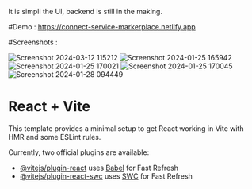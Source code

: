 It is simpli the UI, backend is still in the making.

#Demo : 
https://connect-service-markerplace.netlify.app

#Screenshots : 

![Screenshot 2024-03-12 115212](https://github.com/SurajKrYadav-SKY/Connect-Service-Marketplace/assets/138644427/9a177cae-3461-4590-b69a-292be668a219)
![Screenshot 2024-01-25 165942](https://github.com/SurajKrYadav-SKY/Connect-Service-Marketplace/assets/138644427/ba8bcf31-e19d-4cb2-b1ef-858040d34293)
![Screenshot 2024-01-25 170021](https://github.com/SurajKrYadav-SKY/Connect-Service-Marketplace/assets/138644427/8a6a9b23-39cb-47b6-b934-64c3bab382b2)
![Screenshot 2024-01-25 170045](https://github.com/SurajKrYadav-SKY/Connect-Service-Marketplace/assets/138644427/560b61e8-a2c4-4155-9c36-e48b04d8c63a)
![Screenshot 2024-01-28 094449](https://github.com/SurajKrYadav-SKY/Connect-Service-Marketplace/assets/138644427/967e936d-cc95-43b5-abf5-a0f4fda09767)


# React + Vite

This template provides a minimal setup to get React working in Vite with HMR and some ESLint rules.

Currently, two official plugins are available:

- [@vitejs/plugin-react](https://github.com/vitejs/vite-plugin-react/blob/main/packages/plugin-react/README.md) uses [Babel](https://babeljs.io/) for Fast Refresh
- [@vitejs/plugin-react-swc](https://github.com/vitejs/vite-plugin-react-swc) uses [SWC](https://swc.rs/) for Fast Refresh
